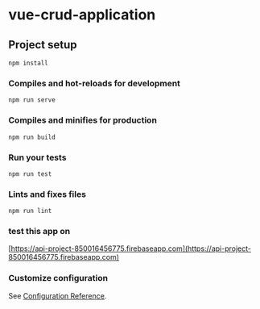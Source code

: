 # vue-crud-application

## Project setup
```
npm install
```

### Compiles and hot-reloads for development
```
npm run serve
```

### Compiles and minifies for production
```
npm run build
```

### Run your tests
```
npm run test
```

### Lints and fixes files
```
npm run lint
```
### test this app on
[https://api-project-850016456775.firebaseapp.com](https://api-project-850016456775.firebaseapp.com)

### Customize configuration
See [Configuration Reference](https://cli.vuejs.org/config/).
